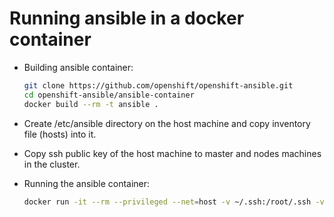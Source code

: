 # Running ansible in a docker container
* Building ansible container:

  ```sh
  git clone https://github.com/openshift/openshift-ansible.git
  cd openshift-ansible/ansible-container
  docker build --rm -t ansible .
  ```
* Create /etc/ansible directory on the host machine and copy inventory file (hosts) into it.
* Copy ssh public key of the host machine to master and nodes machines in the cluster.
* Running the ansible container:

  ```sh
  docker run -it --rm --privileged --net=host -v ~/.ssh:/root/.ssh -v /etc/ansible:/etc/ansible ansible
  ```
